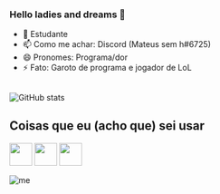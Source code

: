 ### Hello ladies and dreams 👋


- 🎒 Estudante
- 📫 Como me achar: Discord (Mateus sem h#6725)
- 😄 Pronomes: Programa/dor
- ⚡ Fato: Garoto de programa e jogador de LoL
##
![GitHub stats](https://github-readme-stats.vercel.app/api?username=votron157&show_icons=true&theme=radical)
##

## Coisas que eu (acho que) sei usar

<img src="https://cdn.jsdelivr.net/gh/devicons/devicon/icons/typescript/typescript-original.svg" width="40px" height="40px"/> <img src="https://cdn.jsdelivr.net/gh/devicons/devicon/icons/javascript/javascript-original.svg" width="40px" height="40px" />       <img src="https://cdn.jsdelivr.net/gh/devicons/devicon/icons/nodejs/nodejs-plain-wordmark.svg"  width="40px" height="40px"/>
          


![me](https://i.imgur.com/iH8Kynm.gif)


